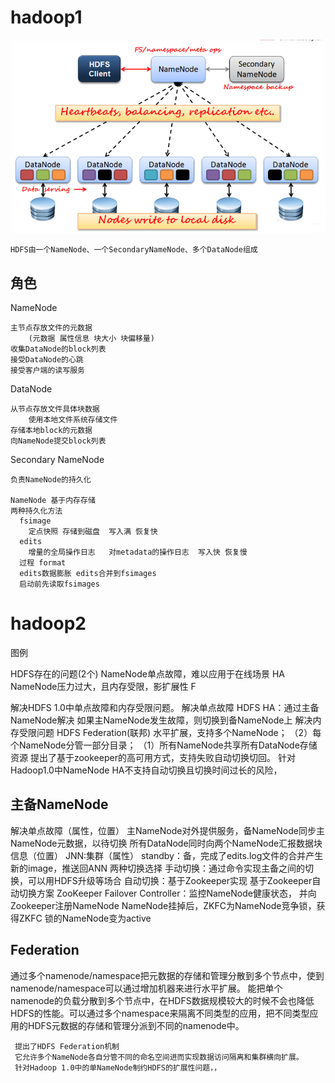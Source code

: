 
# hadoop1


![](https://github.com/RodJohn/Hadoop/blob/master/pic/hdfsstrut1.png)



    HDFS由一个NameNode、一个SecondaryNameNode、多个DataNode组成


## 角色

NameNode

    主节点存放文件的元数据
        (元数据 属性信息 块大小 块偏移量)
    收集DataNode的block列表
    接受DataNode的心跳
    接受客户端的读写服务

DataNode

    从节点存放文件具体块数据
        使用本地文件系统存储文件
    存储本地block的元数据
    向NameNode提交block列表


Secondary NameNode

    负责NameNode的持久化
    
    NameNode 基于内存存储  
    两种持久化方法
      fsimage
        定点快照 存储到磁盘  写入满 恢复快
      edits
        增量的全局操作日志   对metadata的操作日志  写入快 恢复慢
      过程 format
      edits数据膨胀 edits合并到fsimages
      启动前先读取fsimages
     
# hadoop2

图例


HDFS存在的问题(2个)
NameNode单点故障，难以应用于在线场景    HA
NameNode压力过大，且内存受限，影扩展性   F


解决HDFS 1.0中单点故障和内存受限问题。
解决单点故障
HDFS HA：通过主备NameNode解决
如果主NameNode发生故障，则切换到备NameNode上
解决内存受限问题
HDFS Federation(联邦)
水平扩展，支持多个NameNode；
（2）每个NameNode分管一部分目录；
（1）所有NameNode共享所有DataNode存储资源
     提出了基于zookeeper的高可用方式，支持失败自动切换切回。
     针对Hadoop1.0中NameNode HA不支持自动切换且切换时间过长的风险，

## 主备NameNode
解决单点故障（属性，位置）
主NameNode对外提供服务，备NameNode同步主NameNode元数据，以待切换
所有DataNode同时向两个NameNode汇报数据块信息（位置）
JNN:集群（属性）
standby：备，完成了edits.log文件的合并产生新的image，推送回ANN
两种切换选择
手动切换：通过命令实现主备之间的切换，可以用HDFS升级等场合
自动切换：基于Zookeeper实现
基于Zookeeper自动切换方案
ZooKeeper Failover Controller：监控NameNode健康状态，
并向Zookeeper注册NameNode
NameNode挂掉后，ZKFC为NameNode竞争锁，获得ZKFC 锁的NameNode变为active



## Federation

通过多个namenode/namespace把元数据的存储和管理分散到多个节点中，使到namenode/namespace可以通过增加机器来进行水平扩展。
能把单个namenode的负载分散到多个节点中，在HDFS数据规模较大的时候不会也降低HDFS的性能。可以通过多个namespace来隔离不同类型的应用，把不同类型应用的HDFS元数据的存储和管理分派到不同的namenode中。
     
     提出了HDFS Federation机制
     它允许多个NameNode各自分管不同的命名空间进而实现数据访问隔离和集群横向扩展。
     针对Hadoop 1.0中的单NameNode制约HDFS的扩展性问题，，
 
 